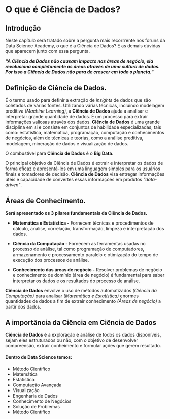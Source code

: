 # O que é Ciência de Dados?
## Introdução
<div>

Neste capítulo será tratado sobre a pergunta mais recorrrente nos foruns da Data Science Academy, o que é a Ciência de Dados? E as demais dúvidas que aparecem junto com essa pergunta. 
</div>

<div>

***"A Ciência de Dados não causam impacto nas áreas de negócio, ela revoluciona completamente as áreas através de uma cultura de dados. Por isso a Ciência de Dados não para de crescer em todo o planeta."***
</div>


## Definição de Ciência de Dados. 
<div>

É o termo usado para definir a extração de *insights* de dados que são coletados de várias fontes. Utilizando várias técnicas, incluindo modelagem preditiva *(Machine Learning)*, a **Ciência de Dados** ajuda a analisar e interpretar grande quantidade de dados. É um processo para extrair informações valiosas através dos dados. **Ciência de Dados** é uma grande disciplina em si e consiste em conjuntos de habilidade especializadas, tais como: estatística, matemática, programação, computação e conhecimentos de negócios, além de técnicas e teorias, como a análise preditiva, modelagem, mineração de dados e visualização de dados. <br/>

O combustível para **Ciência de Dados** é o **Big Data**. <br/>

O principal objetivo da Ciência de Dados é extrair e interpretar os dados de forma eficaz e apresentá-los em uma linguagem simples para os usuários finais e tomadores de decisão. **Ciência de Dados** visa entregar informações úteis e capacidade de convertes essas informações em produtos *"data-driven"*.
</div>

## Áreas de Conhecimento. 

<div>

**Será apresentado os 3 pilares fundamentais da Ciência de Dados.** <br/>

* **Matemática e Estatística -**
 Fornecem técnicas e procedimentos de cálculo, análise, correlação, transformação, limpeza e interpretação dos dados. 

* **Ciência da Computação -**
Fornecem as ferramentas usadas no processo de análise, tal como programação de computadores, armazenamento e processamento paralelo e otimização do tempo de execução dos processos de análise. 

* **Conhecimento das áreas de negócio -**
Resolver problemas de negócio e conhecimento de domínio (área de negócio) é fundamental para saber interpretar os dados e os resultados do processo de análise. 

**Ciência de Dados** envolve o uso de métodos automatizados *(Ciência da Computação)* para analisar *(Matemática e Estatística)* enormes quantidades de dados a fim de extrair conhecimento *(Àreas de negócio)* a partir dos dados. 

</div>

## A importância da Ciência em Ciência de Dados
<div>

**Ciência de Dados** é a exploração e análise de todos os dados disponíveis, sejam eles estruturados ou não, com o objetivo de desenvolver compreensão, extrair conheimento e formular ações que gerem resultado. 

#### Dentro de **Data Science** temos:
* Método Científico
* Matemática
* Estatística 
* Computação Avançada
* Visualização
* Engenharia de Dados
* Conhecimento de Negócios
* Solução de Problemas
* Método Científico
</div>
